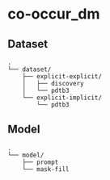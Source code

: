 # co-occur_dm

## Dataset
```
.
└── dataset/
    ├── explicit-explicit/
    │   ├── discovery
    │   └── pdtb3
    └── explicit-implicit/
        └── pdtb3
```
## Model
```
.
└── model/
    ├── prompt
    └── mask-fill
```
